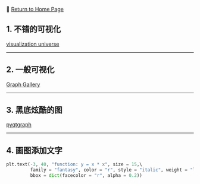 :hotel: [Return to Home Page](https://github.com/geophydog/geophydog.github.io/blob/master/README.md)
## 1.  不错的可视化
[visualization universe](http://visualizationuniverse.com/)
***
## 2. 一般可视化
[Graph Gallery](https://python-graph-gallery.coms)
***
## 3. 黑底炫酷的图
[pyqtgraph](http://www.pyqtgraph.org)
***
## 4. 画图添加文字
```python
plt.text(-3, 40, "function: y = x * x", size = 15,\  
         family = "fantasy", color = "r", style = "italic", weight = "light",\  
         bbox = dict(facecolor = "r", alpha = 0.2))  
```
